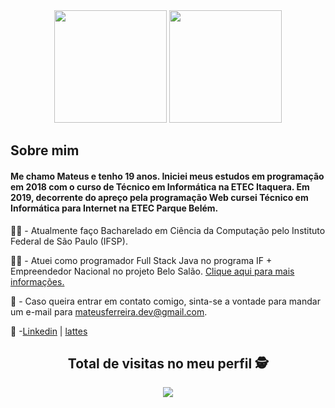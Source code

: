 
<!--
**MateusSantosF/MateusSantosF** is a ✨ _special_ ✨ repository because its `README.md` (this file) appears on your GitHub profile.
-->
<div align="center">
<img height = "180em" src="https://github-readme-stats.vercel.app/api?username=MateusSantosF&count_private=true&show_icons=true"/>
<img height = "180em" src ="https://github-readme-stats.vercel.app/api/top-langs/?username=MateusSantosF&layout=compact&langs_count=6"/>
</div>

<h2>Sobre mim</h2>
<h4>Me chamo Mateus e tenho 19 anos. Iniciei meus estudos em programação em 2018 com o curso de Técnico em Informática na ETEC Itaquera. Em 2019, decorrente do apreço pela programação Web cursei Técnico em Informática para Internet na ETEC Parque Belém.</h4>	

:man_student: - Atualmente faço Bacharelado em Ciência da Computação pelo Instituto Federal de São Paulo (IFSP). 

:technologist: - Atuei como programador Full Stack Java no programa IF + Empreendedor Nacional no projeto Belo Salão. [Clique aqui para mais informações.](https://www.sbv.ifsp.edu.br/component/content/article/67-noticias-publicadas/pagina-inicial/comunicados/1023-programa-if-empreendedor-nacional-seleciona-projeto-em-s%C3%A3o-jo%C3%A3o-da-boa-vista)  

:email: - Caso queira entrar em contato comigo, sinta-se a vontade para mandar um e-mail para mateusferreira.dev@gmail.com.


:briefcase: -[Linkedin](https://br.linkedin.com/in/mateusferreira-dev) | [lattes](http://lattes.cnpq.br/7441050996903214)

<div align="center"> 

 ## Total de visitas no meu perfil :detective: <br>
 <p align="center"> 
   <img alingn="center" src="https://profile-counter.glitch.me/MateusSantosF/count.svg" />
 </p>

</div>
